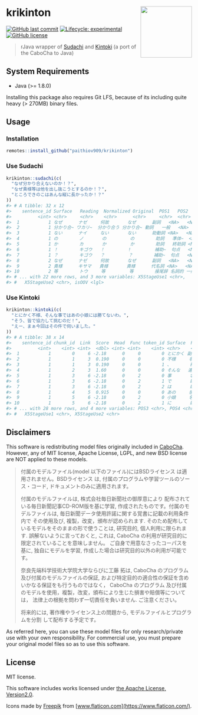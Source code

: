 
<!-- README.md is generated from README.Rmd. Please edit that file -->

# krikinton <a href='https://paithiov909.github.io/krikinton'><img src='https://rawcdn.githack.com/paithiov909/krikinton/031b830d9e24fef6acc7113d61ba41308a54b0ec/man/figures/logo.png' align="right" height="139" /></a>

<!-- badges: start -->

[![GitHub last
commit](https://img.shields.io/github/last-commit/paithiov909/krikinton)](#)
[![Lifecycle:
experimental](https://img.shields.io/badge/lifecycle-experimental-orange.svg)](https://www.tidyverse.org/lifecycle/#experimental)
[![GitHub
license](https://img.shields.io/github/license/paithiov909/krikinton)](https://github.com/paithiov909/krikinton/blob/main/LICENSE)
<!-- badges: end -->

> rJava wrapper of
> [Sudachi](https://github.com/WorksApplications/Sudachi) and
> [Kintoki](https://github.com/WorksApplications/kintoki) (a port of the
> CaboCha to Java)

## System Requirements

-   Java (&gt;= 1.8.0)

Installing this package also requires Git LFS, because of its including
quite heavy (&gt; 270MB) binary files.

## Usage

### Installation

``` r
remotes::install_github("paithiov909/krikinton")
```

### Use Sudachi

``` r
krikinton::sudachi(c(
  "なぜ分かり合えないのか！？",
  "なぜ貴様等は他を出し抜こうとするのか！？",
  "ところできのこはあんな縦に長かったか！？"
))
#> # A tibble: 32 x 12
#>    sentence_id Surface   Reading  Normalized Original  POS1   POS2   POS3  POS4 
#>          <int> <chr>     <chr>    <chr>      <chr>     <chr>  <chr>  <chr> <chr>
#>  1           1 なぜ      ナゼ     何故       なぜ      副詞   <NA>   <NA>  <NA> 
#>  2           1 分かり合~ ワカリ~  分かり合う 分かり合~ 動詞   一般   <NA>  <NA> 
#>  3           1 ない      ナイ     ない       ない      助動詞 <NA>   <NA>  <NA> 
#>  4           1 の        ノ       の         の        助詞   準体~  <NA>  <NA> 
#>  5           1 か        カ       か         か        助詞   終助詞 <NA>  <NA> 
#>  6           1 ！        キゴウ   ！         !         補助~  句点   <NA>  <NA> 
#>  7           1 ？        キゴウ   ？         ？        補助~  句点   <NA>  <NA> 
#>  8           2 なぜ      ナゼ     何故       なぜ      副詞   <NA>   <NA>  <NA> 
#>  9           2 貴様      キサマ   貴様       貴様      代名詞 <NA>   <NA>  <NA> 
#> 10           2 等        トウ     等         等        接尾辞 名詞的 一般  <NA> 
#> # ... with 22 more rows, and 3 more variables: X5StageUse1 <chr>,
#> #   X5StageUse2 <chr>, isOOV <lgl>
```

### Use Kintoki

``` r
krikinton::kintoki(c(
  "とにかく不様、そんな事ではあの小娘には勝てないわ。",
  "そう、皆で協力して挑むのだ！",
  "えー、まぁ今回はその件で伺いました。"
))
#> # A tibble: 38 x 14
#>    sentence_id chunk_id  Link  Score  Head  Func token_id Surface  POS1   POS2  
#>          <int>    <int> <int>  <dbl> <int> <int>    <int> <chr>    <chr>  <chr> 
#>  1           1        0     6 -2.18      0     0        0 とにかく 副詞   <NA>  
#>  2           1        1     3  0.190     0     0        0 不様     名詞   普通~ 
#>  3           1        1     3  0.190     0     0        1 、       補助~  読点  
#>  4           1        2     3  1.60      0     0        0 そんな   連体詞 <NA>  
#>  5           1        3     6 -2.18      0     2        0 事       名詞   普通~ 
#>  6           1        3     6 -2.18      0     2        1 で       助詞   格助詞
#>  7           1        3     6 -2.18      0     2        2 は       助詞   係助詞
#>  8           1        4     5  0.915     0     0        0 あの     感動詞 フィ~ 
#>  9           1        5     6 -2.18      0     2        0 小娘     名詞   普通~ 
#> 10           1        5     6 -2.18      0     2        1 に       助詞   格助詞
#> # ... with 28 more rows, and 4 more variables: POS3 <chr>, POS4 <chr>,
#> #   X5StageUse1 <chr>, X5StageUse2 <chr>
```

## Disclaimers

This software is redistributing model files originally included in
[CaboCha](https://taku910.github.io/cabocha/). However, any of MIT
license, Apache License, LGPL, and new BSD license are NOT applied to
these models.

> 付属のモデルファイル(model 以下のファイル)にはBSDライセンス
> は適用されません。BSDライセンス は,
> 付属のプログラムや学習ツールのソース・コード,
> ドキュメントのみに適用されます。
>
> 付属のモデルファイルは, 株式会社毎日新聞社の御厚意により
> 配布されている毎日新聞記事CD-ROM版を基に学習,
> 作成されたものです。付属のモデルファイルは,
> 毎日新聞データ使用許諾に関する覚書に記載の利用条件内で その使用及び,
> 複製，改変，頒布が認められます.
> そのため配布しているモデルをそのままの形で使うことは, 研究目的,
> 個人利用に限られます. 誤解ないように言っておくと, これは, CaboCha
> の利用が研究目的に限定されていることを意味しません。
> ご自身で用意なさったコーパスを基に, 独自にモデルを学習,
> 作成した場合は研究目的以外の利用が可能です。
>
> 奈良先端科学技術大学院大学ならびに工藤 拓は, CaboCha のプログラム
> 及び付属のモデルファイルの保証, および特定目的の適合性の保証を含め
> いかなる保証をも行うものではなく， CaboCha のプログラム
> 及び付属のモデルを使用，複製，改変，頒布により生じた損害や賠償等については，
> 法律上の根拠を問わず一切責任を負いません. ご注意ください。
>
> 将来的には, 著作権やライセンス上の問題から,
> モデルファイルとプログラムを分割 して配布する予定です。

As referred here, you can use these model files for only
research/private use with your own responsibility. For commercial use,
you must prepare your original model files so as to use this software.

## License

MIT license.

This software includes works licensed under [the Apache License,
Version2.0](http://www.apache.org/licenses/LICENSE-2.0.html).

Icons made by [Freepik](https://www.freepik.com) from
[www.flaticon.com](https://www.flaticon.com/).
